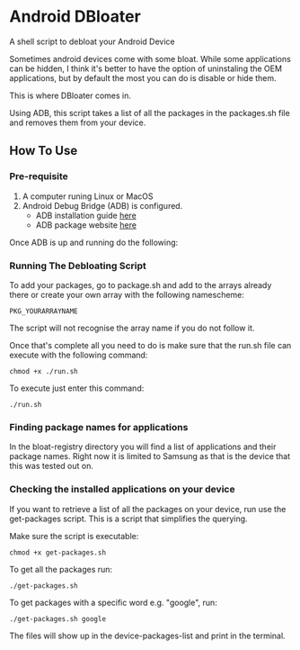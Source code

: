 # Android DBloater

A shell script to debloat your Android Device

Sometimes android devices come with some bloat. While some applications can be hidden, I think it's better to have the option of uninstaling the OEM applications, but by default the most you can do is disable or hide them.

This is where DBloater comes in.

Using ADB, this script takes a list of all the packages in the packages.sh file and removes them from your device.

## How To Use

### Pre-requisite

1. A computer runing Linux or MacOS
2. Android Debug Bridge (ADB) is configured.
    - ADB installation guide [here](https://www.xda-developers.com/install-adb-windows-macos-linux/)
    - ADB package website [here](https://developer.android.com/tools/releases/platform-tools)


Once ADB is up and running do the following:

### Running The Debloating Script
To add your packages, go to package.sh and add to the arrays already there or create your own array with the following namescheme:
    
    PKG_YOURARRAYNAME

The script will not recognise the array name if you do not follow it.

Once that's complete all you need to do is make sure that the run.sh file can execute with the following command:

    chmod +x ./run.sh

To execute just enter this command:

    ./run.sh

### Finding package names for applications

In the bloat-registry directory you will find a list of applications and their package names. Right now it is limited to Samsung as that is the device that this was tested out on.

### Checking the installed applications on your device

If you want to retrieve a list of all the packages on your device, run use the get-packages script. This is a script that simplifies the querying. 

Make sure the script is executable:

    chmod +x get-packages.sh

To get all the packages run:

    ./get-packages.sh

To get packages with a specific word e.g. "google", run:

    ./get-packages.sh google

The files will show up in the device-packages-list and print in the terminal. 


